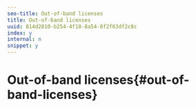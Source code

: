 ```yaml
---
seo-title: Out-of-band licenses
title: Out-of-band licenses
uuid: 814d2810-b254-4f18-8a54-8f2f63df2c8c
index: y
internal: n
snippet: y
---
```


# Out-of-band licenses{#out-of-band-licenses}

